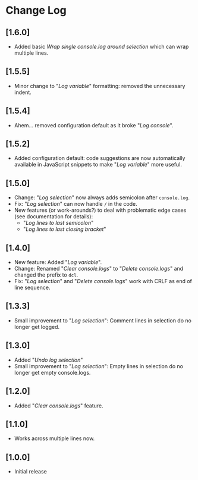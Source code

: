 # Change Log

## [1.6.0]
- Added basic _Wrap single console.log around selection_ which can wrap multiple lines. 

## [1.5.5]
- Minor change to "_Log variable_" formatting: removed the unnecessary indent.

## [1.5.4]
- Ahem... removed configuration default as it broke "_Log console_".

## [1.5.2]
- Added configuration default: code suggestions are now automatically available in JavaScript snippets to make "_Log variable_" more useful.

## [1.5.0]
- Change: "_Log selection_" now always adds semicolon after `console.log`. 
- Fix: "_Log selection_" can now handle `/` in the code.
- New features (or work-arounds?) to deal with problematic edge cases (see documentation for details):
  - "_Log lines to last semicolon_" 
  - "_Log lines to last closing bracket_"

## [1.4.0]
- New feature: Added "_Log variable_".
- Change: Renamed "_Clear console.logs_" to "_Delete console.logs_" and changed the prefix to `dcl`.
- Fix: "_Log selection_" and "_Delete console.logs_" work with CRLF as end of line sequence.

## [1.3.3]
- Small improvement to "_Log selection_": Comment lines in selection do no longer get logged.

## [1.3.0]

- Added "_Undo log selection_"
- Small improvement to "_Log selection_": Empty lines in selection do no longer get empty console.logs.

## [1.2.0]

- Added "_Clear console.logs_" feature.

## [1.1.0]

- Works across multiple lines now.

## [1.0.0]

- Initial release